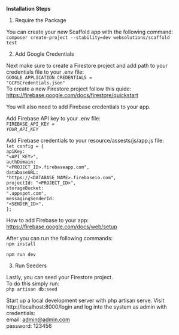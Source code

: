 <b>Installation Steps</b>

1. Require the Package

You can create your new Scaffold app with the following command:</br>
<code>composer create-project --stability=dev websolutions/scaffold test</code>

2. Add Google Credentials

Next make sure to create a Firestore project and add path to your credentials file to your .env file:</br>
<code>GOOGLE_APPLICATION_CREDENTIALS = "GCFSCredentials.json"</code></br>
To create a new Firestore project follow this quide: https://firebase.google.com/docs/firestore/quickstart</br>

You will also need to add Firebase credentials to your app.</br>

Add Firebase API key to your .env file:</br>
<code>FIREBASE_API_KEY = <i>YOUR_API_KEY</i></code></br>

Add Firebase credentials to your resource/assests/js/app.js file:</br>
<code>let config = {</code></br>
<code>apiKey: "<API_KEY>",</code></br>
<code>authDomain: "<PROJECT_ID>.firebaseapp.com",</code></br>
<code>databaseURL: "https://<DATABASE_NAME>.firebaseio.com",</code></br>
<code>projectId: "<PROJECT_ID>",</code></br>
<code>storageBucket: ".appspot.com",</code></br>
<code>messagingSenderId: "<SENDER_ID>",</code></br>
<code>};</code></br>

How to add Firebase to your app: https://firebase.google.com/docs/web/setup</br>

After you can run the following commands:</br>
<code>npm install</br>
npm run dev</br></code>

3. Run Seeders

Lastly, you can seed your Firestore project.</br>
To do this simply run:</br>
<code>php artisan db:seed</code>

Start up a local development server with php artisan serve. Visit http://localhost:8000/login and log into the system as admin with credentials:</br>
email: admin@admin.com</br>
password: 123456</br>
